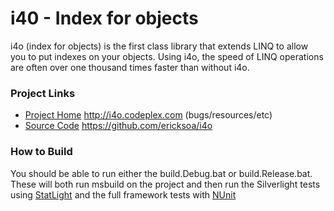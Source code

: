 i40 - Index for objects
=======================

i4o (index for objects) is the first class library that extends LINQ to allow you to put indexes on your objects. Using i4o, the speed of LINQ operations are often over one thousand times faster than without i4o.

### Project Links

* [Project Home](http://i4o.codeplex.com) http://i4o.codeplex.com (bugs/resources/etc)
* [Source Code](https://github.com/ericksoa/i4o) https://github.com/ericksoa/i4o


### How to Build

You should be able to run either the build.Debug.bat or build.Release.bat. These will both run msbuild on the project and then run the Silverlight tests using [StatLight](http://statlight.codeplex.com) and the full framework tests with [NUnit](http://nunit.org)
